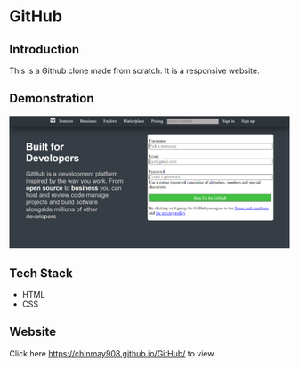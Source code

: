 # GitHub
## Introduction
This is a Github clone made from scratch. It is a responsive website.

## Demonstration
![GitHub Clone](/images/githubpic.png)

## Tech Stack
* HTML
* CSS

## Website
Click here https://chinmay908.github.io/GitHub/ to view.
